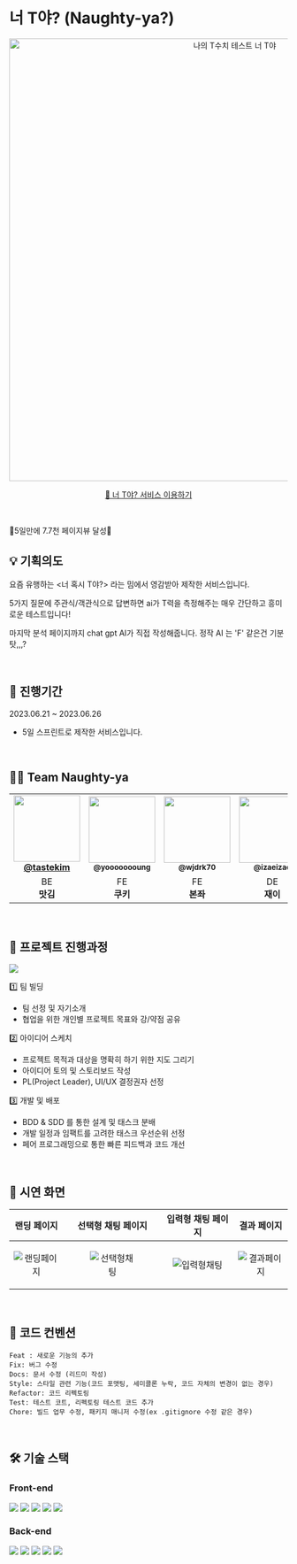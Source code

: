# 너 T야? (Naughty-ya?)
<p align="middle">
<a href="https://naughty-ya.netlify.app/">
 <img width="800" alt="나의 T수치 테스트 너 T야" src="https://github.com/Naughty-ya/.github/assets/113872386/33ac15e4-bc08-4017-b619-cf4eac618ac3">
</a>
</p>

<!-- # 🐣 프로젝트 소개 -->

<p align="middle">
 <a href="https://naughty-ya.netlify.app/">
  🔗 너 T야? 서비스 이용하기
 </a>
</p>


<br/>

🎉5일만에 7.7천 페이지뷰 달성🎉


## :bulb: 기획의도

요즘 유행하는 <너 혹시 T야?> 라는 밈에서 영감받아 제작한 서비스입니다. 

5가지 질문에 주관식/객관식으로 답변하면 ai가 T력을 측정해주는 매우 간단하고 흥미로운 테스트입니다! 

마지막 분석 페이지까지 chat gpt AI가 직접 작성해줍니다. 정작 AI 는 'F' 같은건 기분 탓,,,?


<br/>

## 📆 진행기간
2023.06.21 ~ 2023.06.26
* 5일 스프린트로 제작한 서비스입니다.

<br/>

 ## 🙋‍♂️ Team Naughty-ya

<table>
  <tbody>
    <tr>
        <td align="center"><a href="https://github.com/tastekim"><img src="https://avatars.githubusercontent.com/u/112174727?v=4" width="120px;"  ><br /><sub><a href="https://github.com/tastekim"><b>@tastekim</b></sub></a><br/></td>
      <td align="center"><a href="https://github.com/yoooooooung"><img src="https://avatars.githubusercontent.com/u/113872386?v=4" width="120px;" alt=""/><br /><sub><b>@yoooooooung</b></sub></a><br/></td>
                <td align="center"><a href="https://github.com/wjdrk70"><img src="https://avatars.githubusercontent.com/u/58238859?v=4" width="120px;" alt=""/><br /><sub><b>@wjdrk70</b></sub></a><br/></td>
      <td align="center"><a href="https://github.com/izaeizae"><img src="https://avatars.githubusercontent.com/u/137531819?v=4" width="120px;" alt=""/><br /><sub><b>@izaeizae</b></sub></a><br/></td>
        <td align="center"><a href="https://github.com/jeonbyeongmin"><img src="https://avatars.githubusercontent.com/u/28756358?v=4" width="120px;" alt=""/><br /><sub><b>@jeonbyeongmin</b></sub></a><br/></td>
          <td align="center"><a href="https://github.com/Jxxunnn"><img src="https://avatars.githubusercontent.com/u/86228307?v=4" width="120px;" alt=""/><br /><sub><b>@Jxxunnn</b></sub></a><br/></td>
          <td align="center"><a href="https://github.com/yoonsooho"><img src="https://avatars.githubusercontent.com/u/88469200?v=4" width="120px;" alt=""/><br /><sub><b>@yoonsooho</b></sub></a><br/></td>
    </tr>
    <tr>
        <td align="center">BE <br/><span style="font-weight : bold">맛김</span></td>
        <td align="center" >FE <br/><span style="font-weight : bold">쿠키</span></td>
        <td align ="center"> FE <br/> <span style="font-weight : bold">본좌</span></td>
        <td align="center">DE <br/> <span style="font-weight : bold">재이</span></td>
        <td align="center" >FE <br/> <span style="font-weight : bold">감자</span></td>  
        <td align="center">FE <br/><span style="font-weight : bold">준준</span></td>
        <td align="center">FE <br/><span style="font-weight : bold">흑흑흑</span></td> 
    </tr>
  </tbody>
</table>
 
<br>

## :speech_balloon: 프로젝트 진행과정
<img src="https://github.com/Naughty-ya/.github/assets/112174727/55ec8888-e033-4fff-a428-1011f9662a50"/>

1️⃣ 팀 빌딩
- 팀 선정 및 자기소개
- 협업을 위한 개인별 프로젝트 목표와 강/약점 공유

2️⃣ 아이디어 스케치
- 프로젝트 목적과 대상을 명확히 하기 위한 지도 그리기
- 아이디어 토의 및 스토리보드 작성
- PL(Project Leader), UI/UX 결정권자 선정

3️⃣ 개발 및 배포
- BDD & SDD 를 통한 설계 및 태스크 분배
- 개발 일정과 임팩트를 고려한 태스크 우선순위 선정
- 페어 프로그래밍으로 통한 빠른 피드백과 코드 개선

<br/>

## :pushpin: 시연 화면

|  랜딩 페이지  | 선택형 채팅 페이지 | 입력형 채팅 페이지 | 결과 페이지 |
| :--------: | :----------: | :-----------: |  :----: |
| ![랜딩페이지](https://github.com/Naughty-ya/.github/assets/113872386/5ca56d64-2005-43f3-b969-fe2ed3187b26) | <figure class="half">![선택형채팅](https://github.com/Naughty-ya/.github/assets/113872386/e0e86e00-54b3-40ae-abb5-abf714302a91) | ![입력형채팅](https://github.com/Naughty-ya/.github/assets/113872386/8c094b82-6e7a-45cc-9f00-2f80af20e304) </figure> | ![결과페이지](https://github.com/Naughty-ya/.github/assets/113872386/030151ec-6b7d-4678-b2d1-2dfda4def391) | 



<br/>

## :pencil: 코드 컨벤션
```
Feat : 새로운 기능의 추가
Fix: 버그 수정
Docs: 문서 수정 (리드미 작성)
Style: 스타일 관련 기능(코드 포맷팅, 세미콜론 누락, 코드 자체의 변경이 없는 경우)
Refactor: 코드 리펙토링
Test: 테스트 코트, 리펙토링 테스트 코드 추가
Chore: 빌드 업무 수정, 패키지 매니저 수정(ex .gitignore 수정 같은 경우)
```

<br/>

## 🛠️ 기술 스택

### Front-end
 <img src="https://img.shields.io/badge/React-61DAFB?style=for-the-badge&logo=React&logoColor=black"/> <img src ="https://img.shields.io/badge/-TypeScript-informational?&style=for-the-badge&logo=TypeScript&logoColor=white" />
 <img src="https://img.shields.io/badge/Netlify-00C7B7?style=for-the-badge&logo=Netlify&logoColor=white"/> 
 <img src="https://img.shields.io/badge/Vite-646CFF?style=for-the-badge&logo=Vite&logoColor=white"/> <img src="https://img.shields.io/badge/Tailwind-06B6D4?style=for-the-badge&logo=Tailwind CSS&logoColor=white"/> 
 
### Back-end
<img src="https://img.shields.io/badge/AWS Lambda-FF9900?style=for-the-badge&logo=Vercel&logoColor=white"/>  <img src="https://img.shields.io/badge/Express.js-6DB33F?style=for-the-badge&logo=express&logoColor=white"/> <img src ="https://img.shields.io/badge/-TypeScript-informational?&style=for-the-badge&logo=TypeScript&logoColor=white" /> <img src="https://img.shields.io/badge/Redis-DC382D?style=for-the-badge&logo=Redis&logoColor=white"/> <img src="https://img.shields.io/badge/OpenAI-412991?style=for-the-badge&logo=OpenAI&logoColor=white"/> 



    
